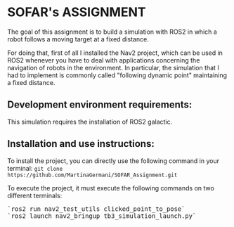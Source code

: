 # SOFAR's ASSIGNMENT
The goal of this assignment is to build a simulation with ROS2 in which a robot follows a moving target at a fixed distance.

For doing that, first of all I installed the Nav2 project, which can be used in ROS2 whenever you have to deal with applications concerning the navigation of robots in the environment.
In particular, the simulation that I had to implement is commonly called "following dynamic point" maintaining a fixed distance. 


## Development environment requirements:
This simulation requires the installation of ROS2 galactic.

## Installation and use instructions:
To install the project, you can directly use the following command in your terminal:
`git clone https://github.com/MartinaGermani/SOFAR_Assignment.git`


To execute the project, it must execute the following commands on two different terminals:
<pre>
`ros2 run nav2_test_utils clicked_point_to_pose`
`ros2 launch nav2_bringup tb3_simulation_launch.py`

</pre>
